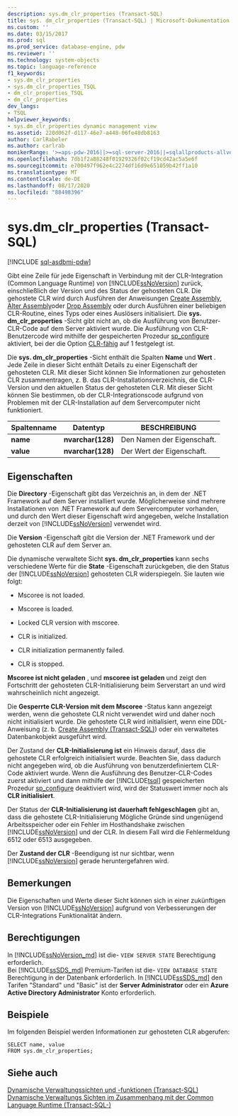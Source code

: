 ```yaml
---
description: sys.dm_clr_properties (Transact-SQL)
title: sys. dm_clr_properties (Transact-SQL) | Microsoft-Dokumentation
ms.custom: ''
ms.date: 03/15/2017
ms.prod: sql
ms.prod_service: database-engine, pdw
ms.reviewer: ''
ms.technology: system-objects
ms.topic: language-reference
f1_keywords:
- sys.dm_clr_properties
- sys.dm_clr_properties_TSQL
- dm_clr_properties_TSQL
- dm_clr_properties
dev_langs:
- TSQL
helpviewer_keywords:
- sys.dm_clr_properties dynamic management view
ms.assetid: 220d062f-d117-46e7-a448-06fe48db8163
author: CarlRabeler
ms.author: carlrab
monikerRange: '>=aps-pdw-2016||>=sql-server-2016||=sqlallproducts-allversions||>=sql-server-linux-2017||=azuresqldb-mi-current'
ms.openlocfilehash: 7db1f2a88248f01929326f02cf19cd42ac5a5e6f
ms.sourcegitcommit: e700497f962e4c2274df16d9e651059b42ff1a10
ms.translationtype: MT
ms.contentlocale: de-DE
ms.lasthandoff: 08/17/2020
ms.locfileid: "88498396"
---
```

# <a name="sysdm_clr_properties-transact-sql"></a>sys.dm_clr_properties (Transact-SQL)
[!INCLUDE [sql-asdbmi-pdw](../../includes/applies-to-version/sql-asdbmi-pdw.md)]

  Gibt eine Zeile für jede Eigenschaft in Verbindung mit der CLR-Integration (Common Language Runtime) von [!INCLUDE[ssNoVersion](../../includes/ssnoversion-md.md)] zurück, einschließlich der Version und des Status der gehosteten CLR. Die gehostete CLR wird durch Ausführen der Anweisungen [Create Assembly](../../t-sql/statements/create-assembly-transact-sql.md), [Alter Assembly](../../t-sql/statements/alter-assembly-transact-sql.md)oder [Drop Assembly](../../t-sql/statements/drop-assembly-transact-sql.md) oder durch Ausführen einer beliebigen CLR-Routine, eines Typs oder eines Auslösers initialisiert. Die **sys. dm_clr_properties** -Sicht gibt nicht an, ob die Ausführung von Benutzer-CLR-Code auf dem Server aktiviert wurde. Die Ausführung von CLR-Benutzercode wird mithilfe der gespeicherten Prozedur [sp_configure](../../relational-databases/system-stored-procedures/sp-configure-transact-sql.md) aktiviert, bei der die Option [CLR-fähig](../../database-engine/configure-windows/clr-enabled-server-configuration-option.md) auf 1 festgelegt ist.  
  
 Die **sys. dm_clr_properties** -Sicht enthält die Spalten **Name** und **Wert** . Jede Zeile in dieser Sicht enthält Details zu einer Eigenschaft der gehosteten CLR. Mit dieser Sicht können Sie Informationen zur gehosteten CLR zusammentragen, z. B. das CLR-Installationsverzeichnis, die CLR-Version und den aktuellen Status der gehosteten CLR. Mit dieser Sicht können Sie bestimmen, ob der CLR-Integrationscode aufgrund von Problemen mit der CLR-Installation auf dem Servercomputer nicht funktioniert.  
  
|Spaltenname|Datentyp|BESCHREIBUNG|  
|-----------------|---------------|-----------------|  
|**name**|**nvarchar(128)**|Den Namen der Eigenschaft.|  
|**value**|**nvarchar(128)**|Der Wert der Eigenschaft.|  
  
## <a name="properties"></a>Eigenschaften  
 Die **Directory** -Eigenschaft gibt das Verzeichnis an, in dem der .NET Framework auf dem Server installiert wurde. Möglicherweise sind mehrere Installationen von .NET Framework auf dem Servercomputer vorhanden, und durch den Wert dieser Eigenschaft wird angegeben, welche Installation derzeit von [!INCLUDE[ssNoVersion](../../includes/ssnoversion-md.md)] verwendet wird.  
  
 Die **Version** -Eigenschaft gibt die Version der .NET Framework und der gehosteten CLR auf dem Server an.  
  
 Die dynamische verwaltete Sicht **sys. dm_clr_properties** kann sechs verschiedene Werte für die **State** -Eigenschaft zurückgeben, die den Status der [!INCLUDE[ssNoVersion](../../includes/ssnoversion-md.md)] gehosteten CLR widerspiegeln. Sie lauten wie folgt:  
  
-   Mscoree is not loaded.  
  
-   Mscoree is loaded.  
  
-   Locked CLR version with mscoree.  
  
-   CLR is initialized.  
  
-   CLR initialization permanently failed.  
  
-   CLR is stopped.  
  
 **Mscoree ist nicht geladen** , und **mscoree ist geladen** und zeigt den Fortschritt der gehosteten CLR-Initialisierung beim Serverstart an und wird wahrscheinlich nicht angezeigt.  
  
 Die **Gesperrte CLR-Version mit dem Mscoree** -Status kann angezeigt werden, wenn die gehostete CLR nicht verwendet wird und daher noch nicht initialisiert wurde. Die gehostete CLR wird initialisiert, wenn eine DDL-Anweisung (z. b. [Create Assembly &#40;Transact-SQL&#41;](../../t-sql/statements/create-assembly-transact-sql.md)) oder ein verwaltetes Datenbankobjekt ausgeführt wird.  
  
 Der Zustand der **CLR-Initialisierung ist** ein Hinweis darauf, dass die gehostete CLR erfolgreich initialisiert wurde. Beachten Sie, dass dadurch nicht angegeben wird, ob die Ausführung von benutzerdefiniertem CLR-Code aktiviert wurde. Wenn die Ausführung des Benutzer-CLR-Codes zuerst aktiviert und dann mithilfe der [!INCLUDE[tsql](../../includes/tsql-md.md)] gespeicherten Prozedur [sp_configure](../../relational-databases/system-stored-procedures/sp-configure-transact-sql.md) deaktiviert wird, wird der Statuswert immer noch als **CLR initialisiert**.  
  
 Der Status der **CLR-Initialisierung ist dauerhaft fehlgeschlagen** gibt an, dass die gehostete CLR-Initialisierung Mögliche Gründe sind ungenügend Arbeitsspeicher oder ein Fehler im Hosthandshake zwischen [!INCLUDE[ssNoVersion](../../includes/ssnoversion-md.md)] und der CLR. In diesem Fall wird die Fehlermeldung 6512 oder 6513 ausgegeben.  
  
 Der **Zustand der CLR** -Beendigung ist nur sichtbar, wenn [!INCLUDE[ssNoVersion](../../includes/ssnoversion-md.md)] gerade heruntergefahren wird.  
  
## <a name="remarks"></a>Bemerkungen  
 Die Eigenschaften und Werte dieser Sicht können sich in einer zukünftigen Version von [!INCLUDE[ssNoVersion](../../includes/ssnoversion-md.md)] aufgrund von Verbesserungen der CLR-Integrations Funktionalität ändern.  
  
## <a name="permissions"></a>Berechtigungen  
  
In [!INCLUDE[ssNoVersion_md](../../includes/ssnoversion-md.md)] ist die- `VIEW SERVER STATE` Berechtigung erforderlich.   
Bei [!INCLUDE[ssSDS_md](../../includes/sssds-md.md)] Premium-Tarifen ist die- `VIEW DATABASE STATE` Berechtigung in der Datenbank erforderlich. In [!INCLUDE[ssSDS_md](../../includes/sssds-md.md)] den Tarifen "Standard" und "Basic" ist der  **Server Administrator** oder ein **Azure Active Directory Administrator** Konto erforderlich.   

## <a name="examples"></a>Beispiele  
 Im folgenden Beispiel werden Informationen zur gehosteten CLR abgerufen:  
  
```  
SELECT name, value   
FROM sys.dm_clr_properties;  
```  
  
## <a name="see-also"></a>Siehe auch  
 [Dynamische Verwaltungssichten und -funktionen &#40;Transact-SQL&#41;](~/relational-databases/system-dynamic-management-views/system-dynamic-management-views.md)   
 [Dynamische Verwaltungs Sichten im Zusammenhang mit der Common Language Runtime &#40;Transact-SQL-&#41;](../../relational-databases/system-dynamic-management-views/common-language-runtime-related-dynamic-management-views-transact-sql.md)  
  
  
